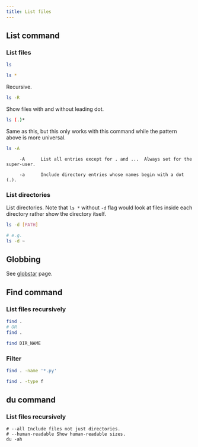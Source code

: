 ```yaml
---
title: List files
---
```


## List command

### List files

```sh
ls
```

```sh
ls *
```

Recursive.

```sh
ls -R
```

Show files with and without leading dot.

```sh
ls (.)*
```

Same as this, but this only works with this command while the pattern above is more universal.

```sh
ls -A
```

```
     -A      List all entries except for . and ...  Always set for the super-user.

     -a      Include directory entries whose names begin with a dot (.).
```

### List directories

List directories. Note that `ls *` without `-d` flag would look at files inside each directory rather show the directory itself.

```sh
ls -d [PATH]

# e.g.
ls -d ~
```

## Globbing

See [globstar](globstar.md) page.


## Find command

### List files recursively

```sh
find .
# OR
find .

find DIR_NAME
```

### Filter

```sh
find . -name '*.py'
```

```sh
find . -type f
```

## du command

### List files recursively

```
# --all Include files not just directories.
# --human-readable Show human-readable sizes.
du -ah
```
